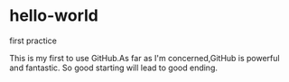# hello-world
first practice

This is my first to use GitHub.As far as I'm concerned,GitHub is powerful and fantastic.
So good starting will lead to good ending.

